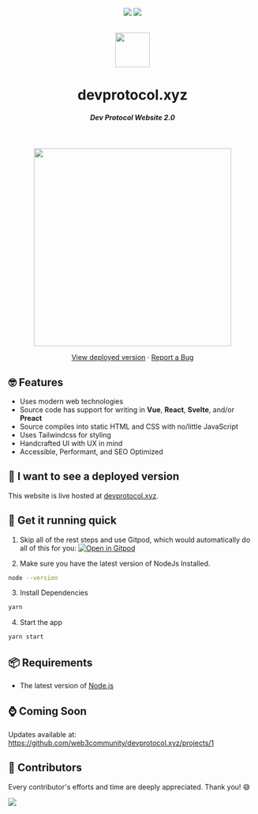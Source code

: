 <div align="center"><p><a href="https://app.netlify.com/sites/devprotocol/deploys"><img src="https://img.shields.io/netlify/bddfebe4-8553-4de6-9ddb-522ce7f67842?style=flat-square&logo=netlify&color=darkcyan"></a> <a href="https://discord.gg/VwJp4KM"><img src="https://img.shields.io/discord/547215761341546497?style=flat-square&logo=discord&colorB=5865F2"></a> </p><br> <img height="70px" src="https://github.com/web3community/devprotocol.xyz/raw/main/public/assets/logo.png"><br><h1>devprotocol.xyz</h1><h5>Dev Protocol Website 2.0</h5><br><p><img src="https://user-images.githubusercontent.com/91655303/136316732-199891d1-9983-4370-b221-e972bc566d22.png" height="400"></p><p><a href="https://user-images.githubusercontent.com/91655303/136316732-199891d1-9983-4370-b221-e972bc566d22.png"></a> <a href="https://devprotocol.xyz/">View deployed version</a> · <a href="https://github.com/web3community/devprotocol.xyz/issues/new?assignees=&labels=bug&template=bug_report.yml&title=%5BBUG%5D+%3Cdescription%3E">Report a Bug</a></p></div>

## 🤓 Features

*   Uses modern web technologies
*   Source code has support for writing in **Vue**, **React**, **Svelte**, and/or **Preact**
*   Source compiles into static HTML and CSS with no/little JavaScript
*   Uses Tailwindcss for styling
*   Handcrafted UI with UX in mind
*   Accessible, Performant, and SEO Optimized

## 🤔 I want to see a deployed version

This website is live hosted at [devprotocol.xyz](https://devprotocol.xyz).

## 🚀 Get it running quick

1.  Skip all of the rest steps and use Gitpod, which would automatically do all of this for you: [![Open in Gitpod](https://gitpod.io/button/open-in-gitpod.svg)](https://gitpod.io/#https://github.com/web3community/devprotocol.xyz)

2.  Make sure you have the latest version of NodeJs Installed.

```bash
node --version
```

3.  Install Dependencies

```bash
yarn
```

4.  Start the app

```bash
yarn start
```

## 📦 Requirements

*   The latest version of [Node.js](https://nodejs.org)

## ⌚ Coming Soon

Updates available at: https://github.com/web3community/devprotocol.xyz/projects/1

## 💖 Contributors

Every contributor's efforts and time are deeply appreciated. Thank you! :smile:

<a href = "https://github.com/web3community/devprotocol.xyz/graphs/contributors">
  <img src = "https://contrib.rocks/image?repo=web3community/devprotocol.xyz"/>
</a>
